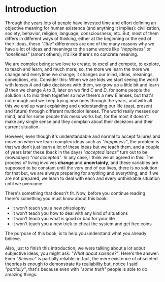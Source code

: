 # Introduction

Through the years lots of people have invested time and effort defining an objective meaning for human existence (and anything it implies): civilization, society, behavior, religion, language, consciousness, etc. But, most of them differs in different ways of thinking, either at the beginning or the end of their ideas, those _"little"_ differences are one of the many reasons why we have a lot of ideas and meanings to the same words like _"happiness"_ or _"loneliness"_ (amont others); it's like there's no concrete meaning.

We are complex beings: we love to create, to excel and compete, to explore, to teach and learn, and much more; so, the more we learn the more we change and everytime we change; it changes our mind, ideas, meanings, convictions, etc. Consider this: When we are kids we start seeing the world with lenses _A_ and take decisions with them, we grow up a little bit and learn _B_ then we change _A_ to _B_, later on we find _C_ and _D_, for some people the solution is to mix them together so now there's a new _E_ lenses, but that's not enough and we keep trying new ones through the years, and with all this we end up want explaining and understanding our life (past, present and future) through different multicolor lenses. The world really messes our mind, and for some people this mess works but, for the most it doesn't make any single sense and they complain about their decisions and their current situation.

However, even though it's understandable and normal to accept failures and move on when we learn complex ideas such as _"happiness"_, the problem is that we don't just learn a lot of these ideas but we teach them, and a couple of years later these (back in the days) _"accepted ideas"_ turn out to be (nowadays) _"not accepted"_. In any case, I think we all agreed in this: The process of living involves **change** and **uncertainty**, and these variables are supposed to be constant until the very end of our lives, there is no solution for that but, we are always preparing for anything and everything, and if we are not prepared, we learn to deal with each and every unthinkable situation until we overcome.

There's something that doesn't fit. Now, before you continue reading there's something you must know about this book:

  * it won't teach you a new phisolophy
  * it won't teach you how to deal with any kind of situations
  * it won't teach you what is good or bad for your life
  * it won't teach you a new trick to cheat the system and get free coins

The purpose of this book, is to help you understand what you already believe.

Also, just to finish this introduction, we were talking about a lot aobut subjective ideas, you might ask: _"What about science?"_. Here's the answer: Even _"Science"_ is partially reliable; in fact, the mere existence of obsoleted theories is enough to demonstrate its realiability but, notice I said _"partially"_, that's because even with _"some truth"_ people is able to do amazing things.
